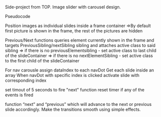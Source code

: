 Side-project from TOP. Image slider with carousel design.

Pseudocode


Position images as individual slides inside a frame container
  =>By default first picture is shown in the frame, the rest of the pictures are hidden


Previous/Next functions queries element currently shown in the frame and targets PreviousSibling/nextSibling sibling and attaches active class to said sibling
  => if there is no previousElementsibling - set active class to last child of the slideContainer
  => if there is no nextElementSibling - set active class to the first child of the slideContainer

  For nav carousle assign dataIndex to each navDot
  Get each slide inside an array
  When navDot with specific index is clicked activate slide with          corresponding index

set timout of 5 seconds to fire "next" function
reset timer if any of the events is fired


function “next” and “previous” which will advance to the next or previous slide accordingly. Make the transitions smooth using simple effects.
